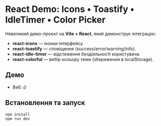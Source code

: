 # React Demo: Icons • Toastify • IdleTimer • Color Picker

Невеликий демо-проєкт на **Vite + React**, який демонструє інтеграцію:

- **react-icons** — іконки інтерфейсу.
- **react-toastify** — сповіщення (success/error/warning/info).
- **react-idle-timer** — відстеження бездіяльності користувача.
- **react-colorful** — вибір кольору теми (збереження в localStorage).

## Демо

- Веб: _()_

## Встановлення та запуск

```bash
npm install
npm run dev
```
